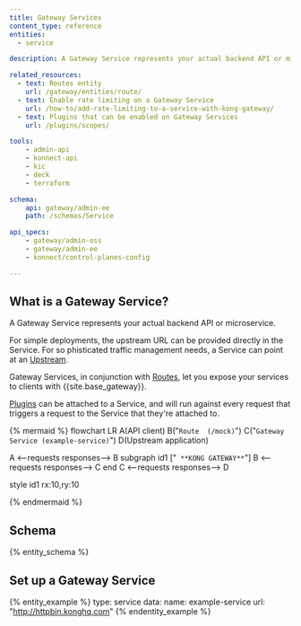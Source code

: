 ```yaml
---
title: Gateway Services
content_type: reference
entities:
  - service

description: A Gateway Service represents your actual backend API or microservice.

related_resources:
  - text: Routes entity
    url: /gateway/entities/route/
  - text: Enable rate limiting on a Gateway Service
    url: /how-to/add-rate-limiting-to-a-service-with-kong-gateway/
  - text: Plugins that can be enabled on Gateway Services
    url: /plugins/scopes/

tools:
    - admin-api
    - konnect-api
    - kic
    - deck
    - terraform

schema:
    api: gateway/admin-ee
    path: /schemas/Service

api_specs:
    - gateway/admin-oss
    - gateway/admin-ee
    - konnect/control-planes-config

---
```


## What is a Gateway Service?

A Gateway Service represents your actual backend API or microservice.

For simple deployments, the upstream URL can be provided directly in the Service. For so phisticated traffic management needs, a Service can point at an [Upstream](/gateway/entities/upstream/).

Gateway Services, in conjunction with [Routes](/gateway/entities/route/), let you expose your services to clients with {{site.base_gateway}}.

[Plugins](/gateway/entities/plugin/) can be attached to a Service, and will run against every request that triggers a request to the Service that they're attached to.

{% mermaid %}
flowchart LR
  A(API client)
  B("`Route 
  (/mock)`")
  C("`Gateway Service
  (example-service)`")
  D(Upstream 
  application)
  
  A <--requests
  responses--> B
  subgraph id1 ["`
  **KONG GATEWAY**`"]
    B <--requests
    responses--> C
  end
  C <--requests
  responses--> D

  style id1 rx:10,ry:10
  
{% endmermaid %}

## Schema

{% entity_schema %}

## Set up a Gateway Service

{% entity_example %}
type: service
data:
  name: example-service
  url: "http://httpbin.konghq.com"
{% endentity_example %}
